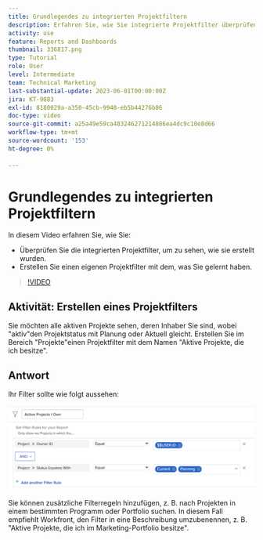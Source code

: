 ```yaml
---
title: Grundlegendes zu integrierten Projektfiltern
description: Erfahren Sie, wie Sie integrierte Projektfilter überprüfen können, um zu sehen, wie sie erstellt werden, und wie Sie in Workfront einen eigenen Projektfilter erstellen.
activity: use
feature: Reports and Dashboards
thumbnail: 336817.png
type: Tutorial
role: User
level: Intermediate
team: Technical Marketing
last-substantial-update: 2023-06-01T00:00:00Z
jira: KT-9083
exl-id: 8180029a-a350-45cb-9948-eb5b44276b86
doc-type: video
source-git-commit: a25a49e59ca483246271214886ea4dc9c10e8d66
workflow-type: tm+mt
source-wordcount: '153'
ht-degree: 0%

---
```


# Grundlegendes zu integrierten Projektfiltern

In diesem Video erfahren Sie, wie Sie:

* Überprüfen Sie die integrierten Projektfilter, um zu sehen, wie sie erstellt wurden.
* Erstellen Sie einen eigenen Projektfilter mit dem, was Sie gelernt haben.

>[!VIDEO](https://video.tv.adobe.com/v/336817/?quality=12&learn=on)


## Aktivität: Erstellen eines Projektfilters

Sie möchten alle aktiven Projekte sehen, deren Inhaber Sie sind, wobei &quot;aktiv&quot;den Projektstatus mit Planung oder Aktuell gleicht. Erstellen Sie im Bereich &quot;Projekte&quot;einen Projektfilter mit dem Namen &quot;Aktive Projekte, die ich besitze&quot;.

## Antwort

Ihr Filter sollte wie folgt aussehen:

![Ein Bild des Bildschirms zum Erstellen eines Projektfilters](assets/opening-built-in-project-filters-1.png)

Sie können zusätzliche Filterregeln hinzufügen, z. B. nach Projekten in einem bestimmten Programm oder Portfolio suchen. In diesem Fall empfiehlt Workfront, den Filter in eine Beschreibung umzubenennen, z. B. &quot;Aktive Projekte, die ich im Marketing-Portfolio besitze&quot;.
